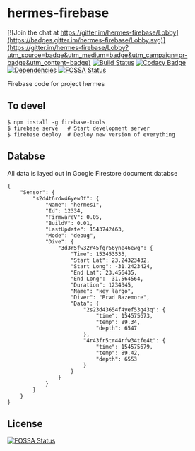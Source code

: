 # hermes-firebase

[![Join the chat at https://gitter.im/hermes-firebase/Lobby](https://badges.gitter.im/hermes-firebase/Lobby.svg)](https://gitter.im/hermes-firebase/Lobby?utm_source=badge&utm_medium=badge&utm_campaign=pr-badge&utm_content=badge)
[![Build Status](https://travis-ci.org/sonyccd/hermes-firebase.svg?branch=master)](https://travis-ci.org/sonyccd/hermes-firebase)
[![Codacy Badge](https://api.codacy.com/project/badge/Grade/dd6fcab8566444d486ccb79b8ec91494)](https://app.codacy.com/app/sonyccd/hermes-firebase?utm_source=github.com&utm_medium=referral&utm_content=sonyccd/hermes-firebase&utm_campaign=badger)
[![Dependencies](https://david-dm.org/sonyccd/hermes-firebase.svg)](https://david-dm.org/sonyccd/hermes-firebase)
[![FOSSA Status](https://app.fossa.io/api/projects/git%2Bgithub.com%2Fsonyccd%2Fhermes-firebase.svg?type=shield)](https://app.fossa.io/projects/git%2Bgithub.com%2Fsonyccd%2Fhermes-firebase?ref=badge_shield)

Firebase code for project hermes

## To devel

```
$ npm install -g firebase-tools
$ firebase serve   # Start development server
$ firebase deploy  # Deploy new version of everything
```

## Databse

All data is layed out in Google Firestore document databse
```
{
    "Sensor": {
        "s2d4t6rdw46yew3f": {
            "Name": "hermes1",
            "Id": 12334,
            "FirmwareV": 0.05,
            "BuildV": 0.01,
            "LastUpdate": 1543742463,
            "Mode": "debug",
            "Dive": {
                "3d3r5fw32r45fgr56yne46ewg": {
                    "Time": 153453533,
                    "Start Lat": 23.24323432,
                    "Start Long": -31.2423424,
                    "End Lat": 23.456435,
                    "End Long": -31.564564,
                    "Duration": 1234345,
                    "Name": "key largo",
                    "Diver": "Brad Bazemore",
                    "Data": {
                        "2s23d43654f4yef53g43q": {
                            "time": 154575673,
                            "temp": 89.34,
                            "depth": 6547
                        },
                        "4r43fr5tr44rfw34tfe4t": {
                            "time": 154575679,
                            "temp": 89.42,
                            "depth": 6553
                        }
                    }
                }
            }
        }
    }
}
```

## License
[![FOSSA Status](https://app.fossa.io/api/projects/git%2Bgithub.com%2Fsonyccd%2Fhermes-firebase.svg?type=large)](https://app.fossa.io/projects/git%2Bgithub.com%2Fsonyccd%2Fhermes-firebase?ref=badge_large)